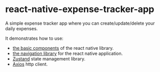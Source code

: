 # react-native-expense-tracker-app

A simple expense tracker app where you can create/update/delete your daily expenses.

It demonstrates how to use:

- [the basic components](https://reactnative.dev/docs/components-and-apis) of the react native library.
- [the navigation library](https://reactnavigation.org/docs/getting-started) for the react native application.
- [Zustand](https://github.com/pmndrs/zustand) state management library.
- [Axios](https://axios-http.com/docs/intro) http client.
